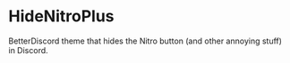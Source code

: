 # HideNitroPlus
BetterDiscord theme that hides the Nitro button (and other annoying stuff) in Discord.

